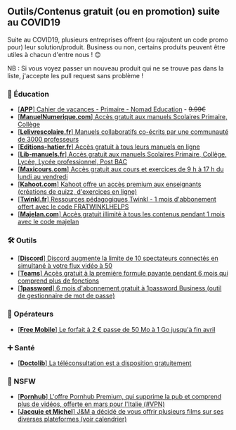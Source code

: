 ## Outils/Contenus gratuit (ou en promotion) suite au COVID19

Suite au COVID19, plusieurs entreprises offrent (ou rajoutent un code promo pour) leur solution/produit.
Business ou non, certains produits peuvent être utiles à chacun d'entre nous ! :blush:

NB : Si vous voyez passer un nouveau produit qui ne se trouve pas dans la liste, j'accepte les pull request sans problème !

### :school: Éducation

- [[__APP__] Cahier de vacances - Primaire - Nomad Education](https://play.google.com/store/apps/details?id=com.nomadeducation.cahiersdevacances) - ~~9.99€~~
- [[__ManuelNumerique.com__] Accès gratuit aux manuels Scolaires Primaire, Collège](https://adistance.manuelnumerique.com/)
- [[__Lelivrescolaire.fr__] Manuels collaboratifs co-écrits par une communauté de 3000 professeurs](https://www.lelivrescolaire.fr/)
- [[__Editions-hatier.fr__] Accès gratuit à tous leurs manuels en ligne](https://www.editions-hatier.fr/continuite-pedagogique)
- [[__Lib-manuels.fr__] Accès gratuit aux manuels Scolaires Primaire, Collège, Lycée, Lycée professionnel, Post BAC](https://demo.lib-manuels.fr/bibliotheque/magnard)
- [[__Maxicours.com__] Accès gratuit aux cours et exercices de 9 h à 17 h du lundi au vendredi](https://www.maxicours.com/se/entraide-covid19)
- [[__Kahoot.com__] Kahoot offre un accès premium aux enseignants (créations de quizz, d'exercices en ligne)](https://kahoot.com/access-kahoot-premium-for-free/)
- [[__Twinkl.fr__] Ressources pédagogiques Twinkl - 1 mois d'abbonement offert avec le code FRATWINKLHELPS](https://www.twinkl.fr/offer/FRATWINKLHELPS)
- [[__Majelan.com__] Accès gratuit illimité à tous les contenus pendant 1 mois avec le code majelan](https://www.majelan.com/register/)

### :hammer_and_wrench: Outils
- [[__Discord__] Discord augmente la limite de 10 spectateurs connectés en simultané à votre flux vidéo à 50](https://blog.discordapp.com/helping-out-where-we-can-3a5fb7bac77a)
- [[__Teams__] Accès gratuit à la première formule payante pendant 6 mois qui comprend plus de fonctions](https://www.microsoft.com/en-us/microsoft-365/blog/2020/03/05/our-commitment-to-customers-during-covid-19/)
- [[__1password__] 6 mois d'abonnement gratuit à 1password Business (outil de gestionnaire de mot de passe)](https://blog.1password.com/covid-19-response/)

### :iphone: Opérateurs
- [[__Free Mobile__] Le forfait à 2 € passe de 50 Mo à 1 Go jusqu'à fin avril](https://www.iliad.fr/presse/2020/CP_130320.pdf)

### :heavy_plus_sign: Santé
- [[__Doctolib__] La téléconsultation est a disposition gratuitement](https://info.doctolib.fr/teleconsultation.html)

### :underage: NSFW
- [[__Pornhub__] L'offre Pornhub Premium, qui supprime la pub et comprend plus de vidéos, offerte en mars pour l'Italie (#VPN)](https://twitter.com/Pornhub/status/1238130377727901696)
- [[__Jacquie et Michel__] J&M a décidé de vous offrir plusieurs films sur ses diverses plateformes (voir calendrier)](https://twitter.com/JacquieMichelX/status/1238491458442874881)